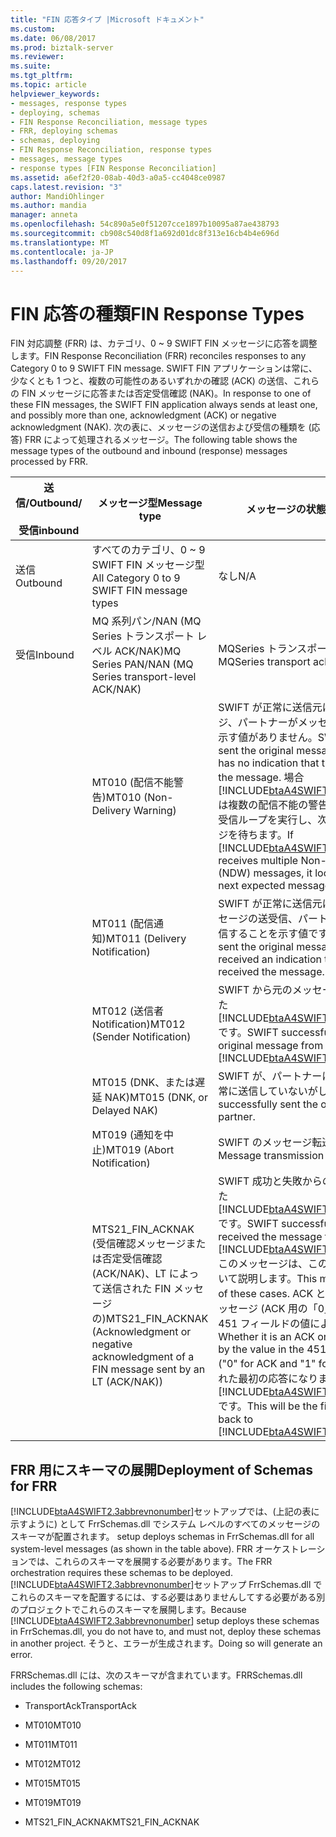 ```yaml
---
title: "FIN 応答タイプ |Microsoft ドキュメント"
ms.custom: 
ms.date: 06/08/2017
ms.prod: biztalk-server
ms.reviewer: 
ms.suite: 
ms.tgt_pltfrm: 
ms.topic: article
helpviewer_keywords:
- messages, response types
- deploying, schemas
- FIN Response Reconciliation, message types
- FRR, deploying schemas
- schemas, deploying
- FIN Response Reconciliation, response types
- messages, message types
- response types [FIN Response Reconciliation]
ms.assetid: a6ef2f20-08ab-40d3-a0a5-cc4048ce0987
caps.latest.revision: "3"
author: MandiOhlinger
ms.author: mandia
manager: anneta
ms.openlocfilehash: 54c890a5e0f51207cce1897b10095a87ae438793
ms.sourcegitcommit: cb908c540d8f1a692d01dc8f313e16cb4b4e696d
ms.translationtype: MT
ms.contentlocale: ja-JP
ms.lasthandoff: 09/20/2017
---
```

# <a name="fin-response-types"></a><span data-ttu-id="9599a-102">FIN 応答の種類</span><span class="sxs-lookup"><span data-stu-id="9599a-102">FIN Response Types</span></span>
<span data-ttu-id="9599a-103">FIN 対応調整 (FRR) は、カテゴリ、0 ~ 9 SWIFT FIN メッセージに応答を調整します。</span><span class="sxs-lookup"><span data-stu-id="9599a-103">FIN Response Reconciliation (FRR) reconciles responses to any Category 0 to 9 SWIFT FIN message.</span></span> <span data-ttu-id="9599a-104">SWIFT FIN アプリケーションは常に、少なくとも 1 つと、複数の可能性のあるいずれかの確認 (ACK) の送信、これらの FIN メッセージに応答または否定受信確認 (NAK)。</span><span class="sxs-lookup"><span data-stu-id="9599a-104">In response to one of these FIN messages, the SWIFT FIN application always sends at least one, and possibly more than one, acknowledgment (ACK) or negative acknowledgment (NAK).</span></span> <span data-ttu-id="9599a-105">次の表に、メッセージの送信および受信の種類を (応答) FRR によって処理されるメッセージ。</span><span class="sxs-lookup"><span data-stu-id="9599a-105">The following table shows the message types of the outbound and inbound (response) messages processed by FRR.</span></span>  
  
|<span data-ttu-id="9599a-106">送信/</span><span class="sxs-lookup"><span data-stu-id="9599a-106">Outbound/</span></span><br /><br /> <span data-ttu-id="9599a-107">受信</span><span class="sxs-lookup"><span data-stu-id="9599a-107">inbound</span></span>|<span data-ttu-id="9599a-108">メッセージ型</span><span class="sxs-lookup"><span data-stu-id="9599a-108">Message type</span></span>|<span data-ttu-id="9599a-109">メッセージの状態</span><span class="sxs-lookup"><span data-stu-id="9599a-109">Message status</span></span>|  
|----------------------------|------------------|--------------------|  
|<span data-ttu-id="9599a-110">送信</span><span class="sxs-lookup"><span data-stu-id="9599a-110">Outbound</span></span>|<span data-ttu-id="9599a-111">すべてのカテゴリ、0 ~ 9 SWIFT FIN メッセージ型</span><span class="sxs-lookup"><span data-stu-id="9599a-111">All Category 0 to 9 SWIFT FIN message types</span></span>|<span data-ttu-id="9599a-112">なし</span><span class="sxs-lookup"><span data-stu-id="9599a-112">N/A</span></span>|  
|<span data-ttu-id="9599a-113">受信</span><span class="sxs-lookup"><span data-stu-id="9599a-113">Inbound</span></span>|<span data-ttu-id="9599a-114">MQ 系列パン/NAN (MQ Series トランスポート レベル ACK/NAK)</span><span class="sxs-lookup"><span data-stu-id="9599a-114">MQ Series PAN/NAN (MQ Series transport-level ACK/NAK)</span></span>|<span data-ttu-id="9599a-115">MQSeries トランスポートの受信確認</span><span class="sxs-lookup"><span data-stu-id="9599a-115">MQSeries transport acknowledgment</span></span>|  
||<span data-ttu-id="9599a-116">MT010 (配信不能警告)</span><span class="sxs-lookup"><span data-stu-id="9599a-116">MT010 (Non-Delivery Warning)</span></span>|<span data-ttu-id="9599a-117">SWIFT が正常に送信元は、取引先、メッセージ、パートナーがメッセージを受信することを示す値がありません。</span><span class="sxs-lookup"><span data-stu-id="9599a-117">SWIFT successfully sent the original message to the partner, but has no indication that the partner received the message.</span></span> <span data-ttu-id="9599a-118">場合[!INCLUDE[btaA4SWIFT2.3abbrevnonumber](../../includes/btaa4swift2-3abbrevnonumber-md.md)]は複数の配信不能の警告 (NDW) メッセージを受信ループを実行し、次の予期されるメッセージを待ちます。</span><span class="sxs-lookup"><span data-stu-id="9599a-118">If [!INCLUDE[btaA4SWIFT2.3abbrevnonumber](../../includes/btaa4swift2-3abbrevnonumber-md.md)] receives multiple Non-Delivery Warning (NDW) messages, it loops and waits for the next expected message.</span></span>|  
||<span data-ttu-id="9599a-119">MT011 (配信通知)</span><span class="sxs-lookup"><span data-stu-id="9599a-119">MT011 (Delivery Notification)</span></span>|<span data-ttu-id="9599a-120">SWIFT が正常に送信元は、パートナーにメッセージの送受信、パートナーがメッセージを受信することを示す値です。</span><span class="sxs-lookup"><span data-stu-id="9599a-120">SWIFT successfully sent the original message to the partner, and received an indication that the partner received the message.</span></span>|  
||<span data-ttu-id="9599a-121">MT012 (送信者 Notification)</span><span class="sxs-lookup"><span data-stu-id="9599a-121">MT012 (Sender Notification)</span></span>|<span data-ttu-id="9599a-122">SWIFT から元のメッセージを正常に受信された[!INCLUDE[btaA4SWIFT2.3abbrevnonumber](../../includes/btaa4swift2-3abbrevnonumber-md.md)]です。</span><span class="sxs-lookup"><span data-stu-id="9599a-122">SWIFT successfully received the original message from [!INCLUDE[btaA4SWIFT2.3abbrevnonumber](../../includes/btaa4swift2-3abbrevnonumber-md.md)].</span></span>|  
||<span data-ttu-id="9599a-123">MT015 (DNK、または遅延 NAK)</span><span class="sxs-lookup"><span data-stu-id="9599a-123">MT015 (DNK, or Delayed NAK)</span></span>|<span data-ttu-id="9599a-124">SWIFT が、パートナーに、元のメッセージを正常に送信していないがします。</span><span class="sxs-lookup"><span data-stu-id="9599a-124">SWIFT has not successfully sent the original message to the partner.</span></span>|  
||<span data-ttu-id="9599a-125">MT019 (通知を中止)</span><span class="sxs-lookup"><span data-stu-id="9599a-125">MT019 (Abort Notification)</span></span>|<span data-ttu-id="9599a-126">SWIFT のメッセージ転送が中止されました。</span><span class="sxs-lookup"><span data-stu-id="9599a-126">Message transmission aborted at SWIFT.</span></span>|  
||<span data-ttu-id="9599a-127">MTS21_FIN_ACKNAK (受信確認メッセージまたは否定受信確認 (ACK/NAK)、LT によって送信された FIN メッセージの)</span><span class="sxs-lookup"><span data-stu-id="9599a-127">MTS21_FIN_ACKNAK (Acknowledgment or negative acknowledgment of a FIN message sent by an LT (ACK/NAK))</span></span>|<span data-ttu-id="9599a-128">SWIFT 成功と失敗からのメッセージを受信した[!INCLUDE[btaA4SWIFT2.3abbrevnonumber](../../includes/btaa4swift2-3abbrevnonumber-md.md)]です。</span><span class="sxs-lookup"><span data-stu-id="9599a-128">SWIFT successfully or unsuccessfully received the message from [!INCLUDE[btaA4SWIFT2.3abbrevnonumber](../../includes/btaa4swift2-3abbrevnonumber-md.md)].</span></span> <span data-ttu-id="9599a-129">このメッセージは、このような場合の両方について説明します。</span><span class="sxs-lookup"><span data-stu-id="9599a-129">This message covers both of these cases.</span></span> <span data-ttu-id="9599a-130">ACK と NAK であるかは、メッセージ (ACK 用の「0」) と NAK の「1」の 451 フィールドの値によって決まります。</span><span class="sxs-lookup"><span data-stu-id="9599a-130">Whether it is an ACK or a NAK is determined by the value in the 451 field of the message ("0" for ACK and "1" for NAK).</span></span> <span data-ttu-id="9599a-131">これに配信された最初の応答になります[!INCLUDE[btaA4SWIFT2.3abbrevnonumber](../../includes/btaa4swift2-3abbrevnonumber-md.md)]です。</span><span class="sxs-lookup"><span data-stu-id="9599a-131">This will be the first response delivered back to [!INCLUDE[btaA4SWIFT2.3abbrevnonumber](../../includes/btaa4swift2-3abbrevnonumber-md.md)].</span></span>|  
  
## <a name="deployment-of-schemas-for-frr"></a><span data-ttu-id="9599a-132">FRR 用にスキーマの展開</span><span class="sxs-lookup"><span data-stu-id="9599a-132">Deployment of Schemas for FRR</span></span>  
 [!INCLUDE[btaA4SWIFT2.3abbrevnonumber](../../includes/btaa4swift2-3abbrevnonumber-md.md)]<span data-ttu-id="9599a-133">セットアップでは、(上記の表に示すように) として FrrSchemas.dll でシステム レベルのすべてのメッセージのスキーマが配置されます。</span><span class="sxs-lookup"><span data-stu-id="9599a-133"> setup deploys schemas in FrrSchemas.dll for all system-level messages (as shown in the table above).</span></span> <span data-ttu-id="9599a-134">FRR オーケストレーションでは、これらのスキーマを展開する必要があります。</span><span class="sxs-lookup"><span data-stu-id="9599a-134">The FRR orchestration requires these schemas to be deployed.</span></span> <span data-ttu-id="9599a-135">[!INCLUDE[btaA4SWIFT2.3abbrevnonumber](../../includes/btaa4swift2-3abbrevnonumber-md.md)]セットアップ FrrSchemas.dll でこれらのスキーマを配置するには、する必要はありませんしてする必要がある別のプロジェクトでこれらのスキーマを展開します。</span><span class="sxs-lookup"><span data-stu-id="9599a-135">Because [!INCLUDE[btaA4SWIFT2.3abbrevnonumber](../../includes/btaa4swift2-3abbrevnonumber-md.md)] setup deploys these schemas in FrrSchemas.dll, you do not have to, and must not, deploy these schemas in another project.</span></span> <span data-ttu-id="9599a-136">そうと、エラーが生成されます。</span><span class="sxs-lookup"><span data-stu-id="9599a-136">Doing so will generate an error.</span></span>  
  
 <span data-ttu-id="9599a-137">FRRSchemas.dll には、次のスキーマが含まれています。</span><span class="sxs-lookup"><span data-stu-id="9599a-137">FRRSchemas.dll includes the following schemas:</span></span>  
  
-   <span data-ttu-id="9599a-138">TransportAck</span><span class="sxs-lookup"><span data-stu-id="9599a-138">TransportAck</span></span>  
  
-   <span data-ttu-id="9599a-139">MT010</span><span class="sxs-lookup"><span data-stu-id="9599a-139">MT010</span></span>  
  
-   <span data-ttu-id="9599a-140">MT011</span><span class="sxs-lookup"><span data-stu-id="9599a-140">MT011</span></span>  
  
-   <span data-ttu-id="9599a-141">MT012</span><span class="sxs-lookup"><span data-stu-id="9599a-141">MT012</span></span>  
  
-   <span data-ttu-id="9599a-142">MT015</span><span class="sxs-lookup"><span data-stu-id="9599a-142">MT015</span></span>  
  
-   <span data-ttu-id="9599a-143">MT019</span><span class="sxs-lookup"><span data-stu-id="9599a-143">MT019</span></span>  
  
-   <span data-ttu-id="9599a-144">MTS21_FIN_ACKNAK</span><span class="sxs-lookup"><span data-stu-id="9599a-144">MTS21_FIN_ACKNAK</span></span>